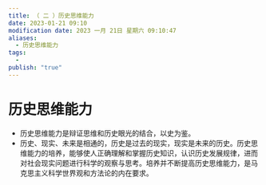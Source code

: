 ```yaml
---
title: （ 二 ）历史思维能力
date: 2023-01-21 09:10
modification date: 2023 一月 21日 星期六 09:10:47
aliases:
  - 历史思维能力
tags:
  - 
publish: "true"
---
```


# 历史思维能力

- 历史思维能力是辩证思维和历史眼光的结合，以史为鉴。
- 历史、现实、未来是相通的，历史是过去的现实，现实是未来的历史。历史思维能力的培养，能够使人正确理解和掌握历史知识，认识历史发展规律，进而对社会现实问题进行科学的观察与思考。培养并不断提高历史思维能力，是马克思主义科学世界观和方法论的内在要求。
